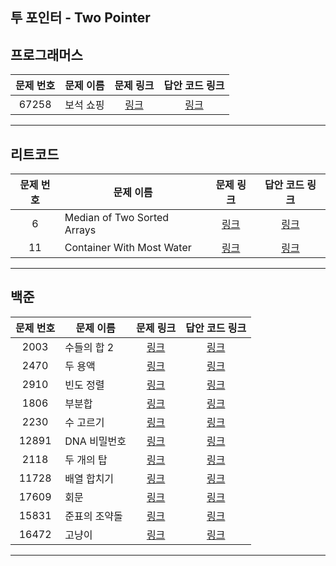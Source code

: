 ## 투 포인터 - Two Pointer

프로그래머스
----------
| 문제 번호 | 문제 이름 | 문제 링크 | 답안 코드 링크 |
|:---:|---|:---:|:---:|
| 67258 | 보석 쇼핑 | [링크](https://school.programmers.co.kr/learn/courses/30/lessons/67258) | [링크](https://github.com/nicky-day/CodingTest/blob/main/src/main/java/org/example/two_pointer/programmers/001-%EB%B3%B4%EC%84%9D_%EC%87%BC%ED%95%91.java) |
----------

리트코드
----------
| 문제 번호 | 문제 이름                       | 문제 링크 | 답안 코드 링크 |
|:-----:|-----------------------------|:---:|:---:|
|   6   | Median of Two Sorted Arrays | [링크](https://leetcode.com/problems/median-of-two-sorted-arrays/) | [링크](https://github.com/nicky-day/CodingTest/blob/main/src/main/java/org/example/two_pointer/leetcode/001-Longest_Palindromic_Substring.kt) |
|  11   | Container With Most Water   | [링크](https://leetcode.com/problems/container-with-most-water/description/) | [링크](https://github.com/nicky-day/CodingTest/blob/main/src/main/java/org/example/two_pointer/leetcode/002-Container_With_Most_Water.kt) |
----------

백준
------------
| 문제 번호 | 문제 이름 | 문제 링크 | 답안 코드 링크 |
|:---:|---|:---:|:---:|
| 2003 | 수들의 합 2 | [링크](https://www.acmicpc.net/problem/2003) | [링크](https://github.com/nicky-day/CodingTest/blob/main/src/main/java/org/example/two_pointer/boj/001-%EC%88%98%EB%93%A4%EC%9D%98_%ED%95%A9_2.java) |
| 2470 | 두 용액 | [링크](https://www.acmicpc.net/problem/2470) | [링크](https://github.com/nicky-day/CodingTest/blob/main/src/main/java/org/example/two_pointer/boj/002-%EB%91%90_%EC%9A%A9%EC%95%A1.java) |
| 2910 | 빈도 정렬 | [링크](https://www.acmicpc.net/problem/2910) | [링크](https://github.com/nicky-day/CodingTest/blob/main/src/main/java/org/example/two_pointer/boj/003-%EB%B9%88%EB%8F%84_%EC%A0%95%EB%A0%AC.java) |
| 1806 | 부분합 | [링크](https://www.acmicpc.net/problem/1806) | [링크](https://github.com/nicky-day/CodingTest/blob/main/src/main/java/org/example/two_pointer/boj/004-%EB%B6%80%EB%B6%84%ED%95%A9.java) |
| 2230 | 수 고르기 | [링크](https://www.acmicpc.net/problem/2230) | [링크](https://github.com/nicky-day/CodingTest/blob/main/src/main/java/org/example/two_pointer/boj/005-%EC%88%98_%EA%B3%A0%EB%A5%B4%EA%B8%B0.java) |
| 12891 | DNA 비밀번호 | [링크](https://www.acmicpc.net/problem/12891) | [링크](https://github.com/nicky-day/CodingTest/blob/main/src/main/java/org/example/two_pointer/boj/006-DNA_%EB%B9%84%EB%B0%80%EB%B2%88%ED%98%B8.java) |
| 2118 | 두 개의 탑 | [링크](https://www.acmicpc.net/problem/2118) | [링크](https://github.com/nicky-day/CodingTest/blob/main/src/main/java/org/example/two_pointer/boj/007-%EB%91%90_%EA%B0%9C%EC%9D%98_%ED%83%91.java) |
| 11728 | 배열 합치기 | [링크](https://www.acmicpc.net/problem/11728) | [링크](https://github.com/nicky-day/CodingTest/blob/main/src/main/java/org/example/two_pointer/boj/008-%EB%B0%B0%EC%97%B4_%ED%95%A9%EC%B9%98%EA%B8%B0.java) |
| 17609 | 회문 | [링크](https://www.acmicpc.net/problem/17609) | [링크](https://github.com/nicky-day/CodingTest/blob/main/src/main/java/org/example/two_pointer/boj/009-%ED%9A%8C%EB%AC%B8.java) |
| 15831 | 준표의 조약돌 | [링크](https://www.acmicpc.net/problem/15831) | [링크](https://github.com/nicky-day/CodingTest/blob/main/src/main/java/org/example/two_pointer/boj/010-%EC%A4%80%ED%91%9C%EC%9D%98_%EC%A1%B0%EC%95%BD%EB%8F%8C.java) |
| 16472 | 고냥이 | [링크](https://www.acmicpc.net/problem/16472) | [링크](https://github.com/nicky-day/CodingTest/blob/main/src/main/java/org/example/two_pointer/boj/011-%EA%B3%A0%EB%83%A5%EC%9D%B4.java) |
----------

